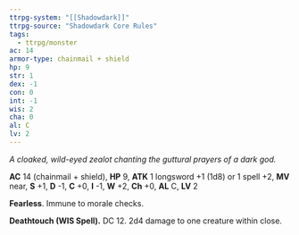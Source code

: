 ```yaml
---
ttrpg-system: "[[Shadowdark]]"
ttrpg-source: "Shadowdark Core Rules"
tags:
  - ttrpg/monster
ac: 14
armor-type: chainmail + shield
hp: 9
str: 1
dex: -1
con: 0
int: -1
wis: 2
cha: 0
al: C
lv: 2
---
```


_A cloaked, wild-eyed zealot chanting the guttural prayers of a dark god._

**AC** 14 (chainmail + shield), **HP** 9, **ATK** 1 longsword +1 (1d8) or 1 spell +2, **MV** near, **S** +1, **D** -1, **C** +0, **I** -1, **W** +2, **Ch** +0, **AL** C, **LV** 2

**Fearless**. Immune to morale checks. 

**Deathtouch (WIS Spell).** DC 12. 2d4 damage to one creature within close.

